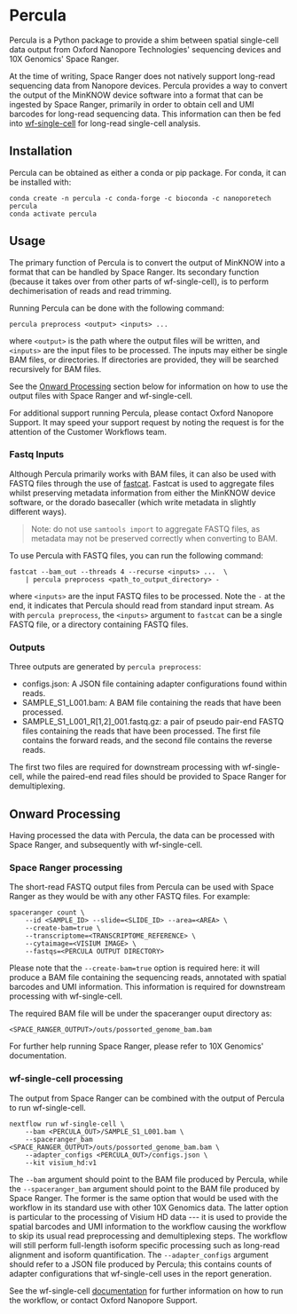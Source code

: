 # Percula

Percula is a Python package to provide a shim between spatial single-cell data output from
Oxford Nanopore Technologies' sequencing devices and 10X Genomics' Space Ranger.

At the time of writing, Space Ranger does not natively support long-read sequencing data
from Nanopore devices. Percula provides a way to convert the output of the MinKNOW device
software into a format that can be ingested by Space Ranger, primarily in order to obtain
cell and UMI barcodes for long-read sequencing data. This information can then be fed into
[wf-single-cell](https://github.com/epi2me-labs/wf-single-cell) for long-read single-cell
analysis.

## Installation

Percula can be obtained as either a conda or pip package. For conda, it can be installed
with:

    conda create -n percula -c conda-forge -c bioconda -c nanoporetech percula
    conda activate percula

## Usage

The primary function of Percula is to convert the output of MinKNOW into a format that can be
handled by Space Ranger. Its secondary function (because it takes over from other parts of
wf-single-cell), is to perform dechimerisation of reads and read trimming.

Running Percula can be done with the following command:

    percula preprocess <output> <inputs> ...

where `<output>` is the path where the output files will be written, and
`<inputs>` are the input files to be processed. The inputs may either be single BAM files,
or directories. If directories are provided, they will be searched recursively for BAM files.

See the [Onward Processing](#onward-processing) section below for information on how to use
the output files with Space Ranger and wf-single-cell.

For additional support running Percula, please contact Oxford Nanopore Support. It may speed
your support request by noting the request is for the attention of the Customer Workflows team.

### Fastq Inputs

Although Percula primarily works with BAM files, it can also be used with FASTQ files through
the use of [fastcat](https://github.com/epi2me-labs/fastcat). Fastcat is used to aggregate files
whilst preserving metadata information from either the MinKNOW device software, or the dorado
basecaller (which write metadata in slightly different ways).

> Note: do not use `samtools import` to aggregate FASTQ files, as
> metadata may not be preserved correctly when converting to BAM.

To use Percula with FASTQ files, you can run the following command:

    fastcat --bam_out --threads 4 --recurse <inputs> ...  \
        | percula preprocess <path_to_output_directory> -

where `<inputs>` are the input FASTQ files to be processed. Note the `-` at the end, it
indicates that Percula should read from standard input stream. As with `percula preprocess`,
the `<inputs>` argument to `fastcat` can be a single FASTQ file, or a directory containing
FASTQ files.

### Outputs

Three outputs are generated by `percula preprocess`:

* configs.json: A JSON file containing adapter configurations found within reads.
* SAMPLE_S1_L001.bam: A BAM file containing the reads that have been processed.
* SAMPLE_S1_L001_R[1,2]_001.fastq.gz: a pair of pseudo pair-end FASTQ files containing the
  reads that have been processed. The first file contains the forward reads, and the second
  file contains the reverse reads.

The first two files are required for downstream processing with wf-single-cell, while the
paired-end read files should be provided to Space Ranger for demultiplexing.

## Onward Processing

Having processed the data with Percula, the data can be processed with Space Ranger, and
subsequently with wf-single-cell.

### Space Ranger processing

The short-read FASTQ output files from Percula can be used with Space Ranger as they would
be with any other FASTQ files. For example:

    spaceranger count \
        --id <SAMPLE_ID> --slide=<SLIDE_ID> --area=<AREA> \
        --create-bam=true \
        --transcriptome=<TRANSCRIPTOME_REFERENCE> \
        --cytaimage=<VISIUM IMAGE> \
        --fastqs=<PERCULA OUTPUT DIRECTORY>

Please note that the `--create-bam=true` option is required here: it will produce a BAM file
containing the sequencing reads, annotated with spatial barcodes and UMI information. This
information is required for downstream processing with wf-single-cell.

The required BAM file will be under the spaceranger ouput directory as:

    <SPACE_RANGER_OUTPUT>/outs/possorted_genome_bam.bam 

For further help running Space Ranger, please refer to 10X Genomics' documentation.

### wf-single-cell processing

The output from Space Ranger can be combined with the output of Percula to run wf-single-cell.

    nextflow run wf-single-cell \
        --bam <PERCULA_OUT>/SAMPLE_S1_L001.bam \
        --spaceranger_bam <SPACE_RANGER_OUTPUT>/outs/possorted_genome_bam.bam \
        --adapter_configs <PERCULA_OUT>/configs.json \
        --kit visium_hd:v1

The `--bam` argument should point to the BAM file produced by Percula, while the
`--spaceranger_bam` argument should point to the BAM file produced by Space Ranger. The former
is the same option that would be used with the workflow in its standard use with
other 10X Genomics data. The latter option is particular to the processing of Visium HD
data --- it is used to provide the spatial barcodes and UMI information to the workflow
causing the workflow to skip its usual read preprocessing and demultiplexing steps.
The workflow will still perform full-length isoform specific processing such as long-read
alignment and isoform quantification. The `--adapter_configs` argument should refer to a JSON
file produced by Percula; this contains counts of adapter configurations that
wf-single-cell uses in the report generation. 

See the wf-single-cell [documentation](https://epi2me.nanoporetech.com/epi2me-docs/workflows/wf-single-cell/)
for further information on how to run the workflow, or contact Oxford Nanopore Support.

